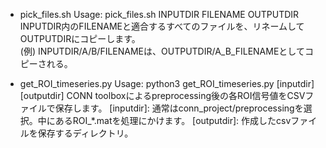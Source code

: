 - pick_files.sh
Usage: pick_files.sh INPUTDIR FILENAME OUTPUTDIR  
INPUTDIR内のFILENAMEと適合するすべてのファイルを、リネームしてOUTPUTDIRにコピーします。  
(例) INPUTDIR/A/B/FILENAMEは、OUTPUTDIR/A_B_FILENAMEとしてコピーされる。

- get_ROI_timeseries.py
Usage: python3 get_ROI_timeseries.py [inputdir] [outputdir]
CONN toolboxによるpreprocessing後の各ROI信号値をCSVファイルで保存します。
[inputdir]: 通常はconn_project/preprocessingを選択。中にあるROI_*.matを処理にかけます。
[outputdir]: 作成したcsvファイルを保存するディレクトリ。
